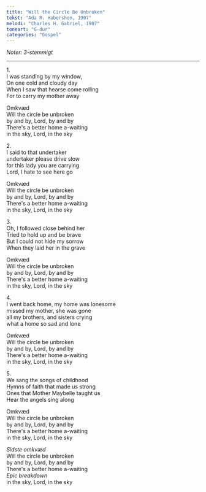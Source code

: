 ```yaml
---
title: "Will the Circle Be Unbroken"
tekst: "Ada R. Habershon, 1907"
melodi: "Charles H. Gabriel, 1907"
toneart: "G-dur"
categories: "Gospel"
---
```

*Noter: 3-stemmigt*

***
1\.\
I was standing by my window,\
On one cold and cloudy day\
When I saw that hearse come rolling\
For to carry my mother away

Omkvæd\
Will the circle be unbroken\
by and by, Lord, by and by\
There's a better home a-waiting\
in the sky, Lord, in the sky

2\.\
I said to that undertaker\
undertaker please drive slow\
for this lady you are carrying\
Lord, I hate to see here go

Omkvæd\
Will the circle be unbroken\
by and by, Lord, by and by\
There's a better home a-waiting\
in the sky, Lord, in the sky

3\.\
Oh, I followed close behind her\
Tried to hold up and be brave\
But I could not hide my sorrow\
When they laid her in the grave

Omkvæd\
Will the circle be unbroken\
by and by, Lord, by and by\
There's a better home a-waiting\
in the sky, Lord, in the sky

4\.\
I went back home, my home was lonesome\
missed my mother, she was gone\
all my brothers, and sisters crying\
what a home so sad and lone

Omkvæd\
Will the circle be unbroken\
by and by, Lord, by and by\
There's a better home a-waiting\
in the sky, Lord, in the sky

5\.\
We sang the songs of childhood\
Hymns of faith that made us strong\
Ones that Mother Maybelle taught us\
Hear the angels sing along

Omkvæd\
Will the circle be unbroken\
by and by, Lord, by and by\
There's a better home a-waiting\
in the sky, Lord, in the sky

*Sidste omkvæd*\
Will the circle be unbroken\
by and by, Lord, by and by\
There's a better home a-waiting\
*Epic breakdown*\
in the sky, Lord, in the sky